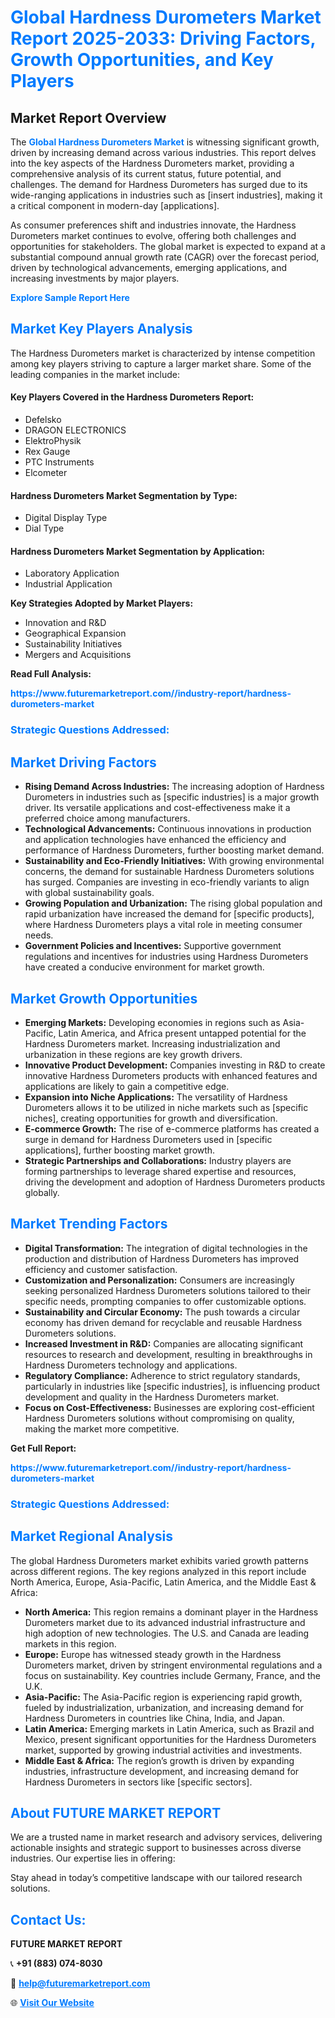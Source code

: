 <h1 style="color: #007BFF;">Global Hardness Durometers Market Report 2025-2033: Driving Factors, Growth Opportunities, and Key Players</h1>

<section id="overview">
<h2>Market Report Overview</h2>
<p>The <a href="https://www.futuremarketreport.com//industry-report/hardness-durometers-market" style="color: #007BFF; text-decoration: none;"><strong>Global Hardness Durometers Market</strong></a> is witnessing significant growth, driven by increasing demand across various industries. This report delves into the key aspects of the Hardness Durometers market, providing a comprehensive analysis of its current status, future potential, and challenges. The demand for Hardness Durometers has surged due to its wide-ranging applications in industries such as [insert industries], making it a critical component in modern-day [applications].</p>
<p>As consumer preferences shift and industries innovate, the Hardness Durometers market continues to evolve, offering both challenges and opportunities for stakeholders. The global market is expected to expand at a substantial compound annual growth rate (CAGR) over the forecast period, driven by technological advancements, emerging applications, and increasing investments by major players.</p>
</section>

<section id="overview">
<p><a href="https://www.futuremarketreport.com//request-sample/reportId=88043" style="color: #007BFF; text-decoration: none;"><strong>Explore Sample Report Here</strong></a></p>
</section>

<section id="key-players">
<h2 style="color: #007BFF;">Market Key Players Analysis</h2>
<p>The Hardness Durometers market is characterized by intense competition among key players striving to capture a larger market share. Some of the leading companies in the market include:</p>
<h4>Key Players Covered in the Hardness Durometers Report:</h4>
<ul><li>Defelsko</li><li>DRAGON ELECTRONICS</li><li>ElektroPhysik</li><li>Rex Gauge</li><li>PTC Instruments</li><li>Elcometer</li></ul>
<h4>Hardness Durometers Market Segmentation by Type:</h4>
<ul><li>Digital Display Type</li><li>Dial Type</li></ul>

<h4>Hardness Durometers Market Segmentation by Application:</h4>
<ul><li>Laboratory Application</li><li>Industrial Application</li></ul>
<p><strong>Key Strategies Adopted by Market Players:</strong></p>
<ul>
<li>Innovation and R&D</li>
<li>Geographical Expansion</li>
<li>Sustainability Initiatives</li>
<li>Mergers and Acquisitions</li>
</ul>
</section>

<section>
<p><strong>Read Full Analysis: </strong></p><a href="https://www.futuremarketreport.com//industry-report/hardness-durometers-market" style="color: #007BFF; text-decoration: none;"><strong>https://www.futuremarketreport.com//industry-report/hardness-durometers-market</strong></a>
<h3 style="color: #007BFF;">Strategic Questions Addressed:</h3>
</section>

<section id="driving-factors">
<h2 style="color: #007BFF;">Market Driving Factors</h2>
<ul>
<li><strong>Rising Demand Across Industries:</strong> The increasing adoption of Hardness Durometers in industries such as [specific industries] is a major growth driver. Its versatile applications and cost-effectiveness make it a preferred choice among manufacturers.</li>
<li><strong>Technological Advancements:</strong> Continuous innovations in production and application technologies have enhanced the efficiency and performance of Hardness Durometers, further boosting market demand.</li>
<li><strong>Sustainability and Eco-Friendly Initiatives:</strong> With growing environmental concerns, the demand for sustainable Hardness Durometers solutions has surged. Companies are investing in eco-friendly variants to align with global sustainability goals.</li>
<li><strong>Growing Population and Urbanization:</strong> The rising global population and rapid urbanization have increased the demand for [specific products], where Hardness Durometers plays a vital role in meeting consumer needs.</li>
<li><strong>Government Policies and Incentives:</strong> Supportive government regulations and incentives for industries using Hardness Durometers have created a conducive environment for market growth.</li>
</ul>
</section>

<section id="growth-opportunities">
<h2 style="color: #007BFF;">Market Growth Opportunities</h2>
<ul>
<li><strong>Emerging Markets:</strong> Developing economies in regions such as Asia-Pacific, Latin America, and Africa present untapped potential for the Hardness Durometers market. Increasing industrialization and urbanization in these regions are key growth drivers.</li>
<li><strong>Innovative Product Development:</strong> Companies investing in R&D to create innovative Hardness Durometers products with enhanced features and applications are likely to gain a competitive edge.</li>
<li><strong>Expansion into Niche Applications:</strong> The versatility of Hardness Durometers allows it to be utilized in niche markets such as [specific niches], creating opportunities for growth and diversification.</li>
<li><strong>E-commerce Growth:</strong> The rise of e-commerce platforms has created a surge in demand for Hardness Durometers used in [specific applications], further boosting market growth.</li>
<li><strong>Strategic Partnerships and Collaborations:</strong> Industry players are forming partnerships to leverage shared expertise and resources, driving the development and adoption of Hardness Durometers products globally.</li>
</ul>
</section>

<section id="trending-factors">
<h2 style="color: #007BFF;">Market Trending Factors</h2>
<ul>
<li><strong>Digital Transformation:</strong> The integration of digital technologies in the production and distribution of Hardness Durometers has improved efficiency and customer satisfaction.</li>
<li><strong>Customization and Personalization:</strong> Consumers are increasingly seeking personalized Hardness Durometers solutions tailored to their specific needs, prompting companies to offer customizable options.</li>
<li><strong>Sustainability and Circular Economy:</strong> The push towards a circular economy has driven demand for recyclable and reusable Hardness Durometers solutions.</li>
<li><strong>Increased Investment in R&D:</strong> Companies are allocating significant resources to research and development, resulting in breakthroughs in Hardness Durometers technology and applications.</li>
<li><strong>Regulatory Compliance:</strong> Adherence to strict regulatory standards, particularly in industries like [specific industries], is influencing product development and quality in the Hardness Durometers market.</li>
<li><strong>Focus on Cost-Effectiveness:</strong> Businesses are exploring cost-efficient Hardness Durometers solutions without compromising on quality, making the market more competitive.</li>
</ul>
</section>

<section>
<p><strong>Get Full Report: </strong></p><a href="https://www.futuremarketreport.com//industry-report/hardness-durometers-market" style="color: #007BFF; text-decoration: none;"><strong>https://www.futuremarketreport.com//industry-report/hardness-durometers-market</strong></a>
<h3 style="color: #007BFF;">Strategic Questions Addressed:</h3>
</section>


<section id="regional-analysis">
<h2 style="color: #007BFF;">Market Regional Analysis</h2>
<p>The global Hardness Durometers market exhibits varied growth patterns across different regions. The key regions analyzed in this report include North America, Europe, Asia-Pacific, Latin America, and the Middle East & Africa:</p>
<ul>
<li><strong>North America:</strong> This region remains a dominant player in the Hardness Durometers market due to its advanced industrial infrastructure and high adoption of new technologies. The U.S. and Canada are leading markets in this region.</li>
<li><strong>Europe:</strong> Europe has witnessed steady growth in the Hardness Durometers market, driven by stringent environmental regulations and a focus on sustainability. Key countries include Germany, France, and the U.K.</li>
<li><strong>Asia-Pacific:</strong> The Asia-Pacific region is experiencing rapid growth, fueled by industrialization, urbanization, and increasing demand for Hardness Durometers in countries like China, India, and Japan.</li>
<li><strong>Latin America:</strong> Emerging markets in Latin America, such as Brazil and Mexico, present significant opportunities for the Hardness Durometers market, supported by growing industrial activities and investments.</li>
<li><strong>Middle East & Africa:</strong> The region’s growth is driven by expanding industries, infrastructure development, and increasing demand for Hardness Durometers in sectors like [specific sectors].</li>
</ul>
</section>

<footer>
<h2 style="color: #007BFF;">About FUTURE MARKET REPORT</h2>
<p>We are a trusted name in market research and advisory services, delivering actionable insights and strategic support to businesses across diverse industries. Our expertise lies in offering:</p>

<p>Stay ahead in today’s competitive landscape with our tailored research solutions.</p>

<h2 style="color: #007BFF;">Contact Us:</h2>
<p><strong>FUTURE MARKET REPORT</strong></p>
<p>📞 <strong>+91 (883) 074-8030</strong></p>
<p>📧 <strong><a href="mailto:help@futuremarketreport.com" style="color: #007BFF;">help@futuremarketreport.com</a></strong></p>
<p>🌐 <strong><a href="https://www.futuremarketreport.com/" style="color: #007BFF;">Visit Our Website</a></strong></p>
</footer>